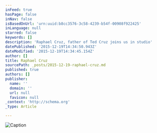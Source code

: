 ```yaml
---
inFeed: true
hasPage: false
inNav: false
isBasedOnUrl: 'urn:uuid:b8cc3576-3c58-4239-b54f-00908f922425'
inLanguage: null
starred: false
keywords: []
description: 'Raphael Cruz, father of Ted Cruz joins us in studio'
datePublished: '2015-12-19T14:34:50.943Z'
dateModified: '2015-12-19T14:34:45.154Z'
author: []
title: Raphael Cruz
sourcePath: _posts/2015-12-19-raphael-cruz.md
published: true
authors: []
publisher:
  name: ''
  domain: ''
  url: null
  favicon: null
_context: 'http://schema.org'
_type: Article

---
```

![Caption](https://s3-us-west-2.amazonaws.com/the-grid-img/p/7679d589e6587611f3b9fc1f45132be7460edf88.png)